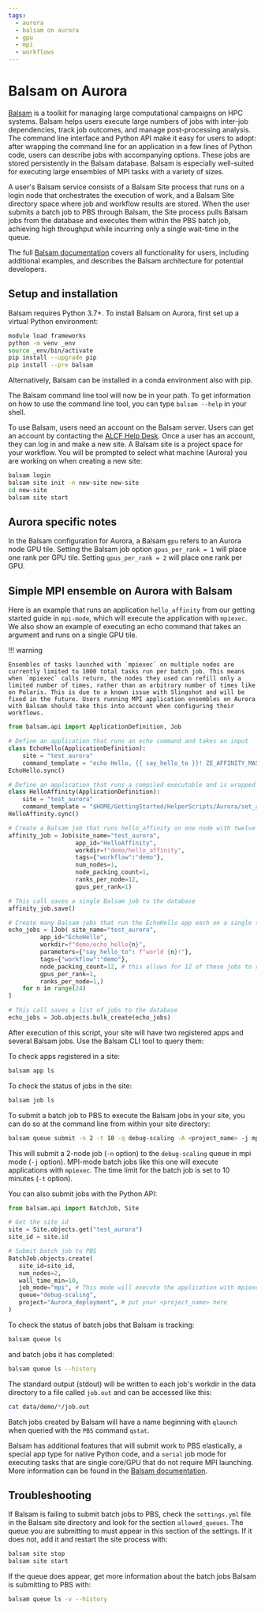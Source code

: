 ```yaml
---
tags:
  - aurora
  - balsam on aurora
  - gpu
  - mpi
  - workflows
---
```


# Balsam on Aurora

[Balsam](https://github.com/argonne-lcf/balsam) is a toolkit for managing large computational campaigns on HPC systems. Balsam helps users execute large numbers of jobs with inter-job dependencies, track job outcomes, and manage post-processing analysis. The command line interface and Python API make it easy for users to adopt: after wrapping the command line for an application in a few lines of Python code, users can describe jobs with accompanying options. These jobs are stored persistently in the Balsam database. Balsam is especially well-suited for executing large ensembles of MPI tasks with a variety of sizes.

A user's Balsam service consists of a Balsam Site process that runs on a login node that orchestrates the execution of work, and a Balsam Site directory space where job and workflow results are stored. When the user submits a batch job to PBS through Balsam, the Site process pulls Balsam jobs from the database and executes them within the PBS batch job, achieving high throughput while incurring only a single wait-time in the queue.

The full [Balsam documentation](https://balsam.readthedocs.io/en/latest) covers all functionality for users, including additional examples, and describes the Balsam architecture for potential developers.

## Setup and installation

Balsam requires Python 3.7+. To install Balsam on Aurora, first set up a virtual Python environment:

```bash linenums="1"
module load frameworks
python -m venv _env
source _env/bin/activate
pip install --upgrade pip
pip install --pre balsam
```

Alternatively, Balsam can be installed in a conda environment also with pip.

The Balsam command line tool will now be in your path. To get information on how to use the command line tool, you can type `balsam --help` in your shell.

To use Balsam, users need an account on the Balsam server. Users can get an account by contacting the [ALCF Help Desk](mailto:support@alcf.anl.gov). Once a user has an account, they can log in and make a new site. A Balsam site is a project space for your workflow. You will be prompted to select what machine (Aurora) you are working on when creating a new site:

```bash linenums="1"
balsam login
balsam site init -n new-site new-site
cd new-site
balsam site start
```

## Aurora specific notes

In the Balsam configuration for Aurora, a Balsam `gpu` refers to an Aurora node GPU tile. Setting the Balsam job option `gpus_per_rank = 1` will place one rank per GPU tile. Setting `gpus_per_rank = 2` will place one rank per GPU.

## Simple MPI ensemble on Aurora with Balsam

Here is an example that runs an application `hello_affinity` from our getting started guide in `mpi-mode`, which will execute the application with `mpiexec`. We also show an example of executing an echo command that takes an argument and runs on a single GPU tile.

!!! warning

    Ensembles of tasks launched with `mpiexec` on multiple nodes are currently limited to 1000 total tasks run per batch job. This means when `mpiexec` calls return, the nodes they used can refill only a limited number of times, rather than an arbitrary number of times like on Polaris. This is due to a known issue with Slingshot and will be fixed in the future. Users running MPI application ensembles on Aurora with Balsam should take this into account when configuring their workflows.

```python linenums="1" title="balsam_job_ensemble.py"
from balsam.api import ApplicationDefinition, Job

# Define an application that runs an echo command and takes an input
class EchoHello(ApplicationDefinition):
    site = "test_aurora"
    command_template = "echo Hello, {{ say_hello_to }}! ZE_AFFINITY_MASK=$ZE_AFFINITY_MASK OMP_NUM_THREADS=$OMP_NUM_THREADS"
EchoHello.sync()

# Define an application that runs a compiled executable and is wrapped by the gpu affinity script
class HelloAffinity(ApplicationDefinition):
    site = "test_aurora"
    command_template = "$HOME/GettingStarted/HelperScripts/Aurora/set_affinity_gpu_aurora.sh $HOME/GettingStarted/Examples/Aurora/affinity_gpu/sycl/hello_affinity"
HelloAffinity.sync()

# Create a Balsam job that runs hello_affinity on one node with twelve ranks per node
affinity_job = Job(site_name="test_aurora",
                   app_id="HelloAffinity",
                   workdir=f"demo/hello_affinity",
                   tags={"workflow":"demo"},
                   num_nodes=1,
                   node_packing_count=1,
                   ranks_per_node=12,
                   gpus_per_rank=1)

# This call saves a single Balsam job to the database
affinity_job.save()

# Create many Balsam jobs that run the EchoHello app each on a single tile
echo_jobs = [Job( site_name="test_aurora", 
         app_id="EchoHello", 
         workdir=f"demo/echo_hello{n}", 
         parameters={"say_hello_to": f"world {n}!"},
         tags={"workflow":"demo"}, 
         node_packing_count=12, # this allows for 12 of these jobs to run concurrently on a node
         gpus_per_rank=1,
         ranks_per_node=1,)       
    for n in range(24)
]

# This call saves a list of jobs to the database
echo_jobs = Job.objects.bulk_create(echo_jobs)
```

After execution of this script, your site will have two registered apps and several Balsam jobs. Use the Balsam CLI tool to query them:

To check apps registered in a site:
```bash linenums="1"
balsam app ls
```

To check the status of jobs in the site:
```bash linenums="1"
balsam job ls
```

To submit a batch job to PBS to execute the Balsam jobs in your site, you can do so at the command line from within your site directory:
```bash linenums="1"
balsam queue submit -n 2 -t 10 -q debug-scaling -A <project_name> -j mpi
```
This will submit a 2-node job (`-n` option) to the `debug-scaling` queue in mpi mode (`-j` option). MPI-mode batch jobs like this one will execute applications with `mpiexec`.  The time limit for the batch job is set to 10 minutes (`-t` option).

You can also submit jobs with the Python API:
```python linenums="1" title="submit_mpi_mode.py"
from balsam.api import BatchJob, Site

# Get the site id
site = Site.objects.get("test_aurora")
site_id = site.id

# Submit batch job to PBS
BatchJob.objects.create(
   site_id=site_id,
   num_nodes=2,
   wall_time_min=10,
   job_mode="mpi", # This mode will execute the application with mpiexec
   queue="debug-scaling",
   project="Aurora_deployment", # put your <project_name> here
)
```

To check the status of batch jobs that Balsam is tracking:
```bash linenums="1"
balsam queue ls
```
and batch jobs it has completed:
```bash linenums="1"
balsam queue ls --history
```

The standard output (stdout) will be written to each job's workdir in the data directory to a file called `job.out` and can be accessed like this:
```bash linenums="1"
cat data/demo/*/job.out
```

Batch jobs created by Balsam will have a name beginning with `qlaunch` when queried with the `PBS` command `qstat`.

Balsam has additional features that will submit work to PBS elastically, a special app type for native Python code, and a `serial` job mode for executing tasks that are single core/GPU that do not require MPI launching. More information can be found in the [Balsam documentation](https://balsam.readthedocs.io/en/latest).

## Troubleshooting

If Balsam is failing to submit batch jobs to PBS, check the `settings.yml` file in the Balsam site directory and look for the section `allowed_queues`.  The queue you are submitting to must appear in this section of the settings.  If it does not, add it and restart the site process with:
```bash linenums="1"
balsam site stop
balsam site start
```

If the queue does appear, get more information about the batch jobs Balsam is submitting to PBS with:
```bash linenums="1"
balsam queue ls -v --history
```
